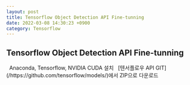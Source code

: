 ```yaml
---
layout: post
title: Tensorflow Object Detection API Fine-tunning
date: 2022-03-08 14:30:23 +0900
category: Tensorflow
---
```


<h2>Tensorflow Object Detection API Fine-tunning</h2>  
&nbsp;  
Anaconda, Tensorflow, NVIDIA CUDA 설치  
 &nbsp;  
[텐서플로우 API GIT](/https://github.com/tensorflow/models/)에서 ZIP으로 다운로드  





